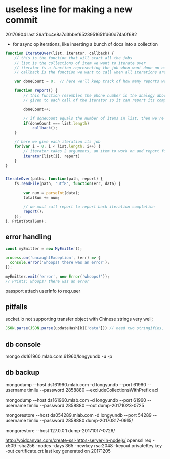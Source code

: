 # useless line for making a new commit

20170904 last 36afbc4e8a7d3bbef6523951651fd60d74a0f682

- for async op iterations, like inserting a bunch of docs into a collection
```js
function IterateOver(list, iterator, callback) {
    // this is the function that will start all the jobs
    // list is the collections of item we want to iterate over
    // iterator is a function representing the job when want done on each item
    // callback is the function we want to call when all iterations are over

    var doneCount = 0;  // here we'll keep track of how many reports we've got

    function report() {
        // this function resembles the phone number in the analogy above
        // given to each call of the iterator so it can report its completion

        doneCount++;

        // if doneCount equals the number of items in list, then we're done
        if(doneCount === list.length)
            callback();
    }

    // here we give each iteration its job
    for(var i = 0; i < list.length; i++) {
        // iterator takes 2 arguments, an item to work on and report function
        iterator(list[i], report)
    }
}


IterateOver(paths, function(path, report) {
    fs.readFile(path, 'utf8', function(err, data) {

        var num = parseInt(data);
        totalSum += num;

        // we must call report to report back iteration completion
        report();
    });
}, PrintTotalSum);

```


## error handling
```js
const myEmitter = new MyEmitter();

process.on('uncaughtException', (err) => {
  console.error('whoops! there was an error');
});

myEmitter.emit('error', new Error('whoops!'));
// Prints: whoops! there was an error

```

passport attach userInfo to req.user

## pitfalls
socket.io not supporting transfer object with Chinese strings very well;
```js
JSON.parse(JSON.parse(updateHash[k]['data'])) // need two stringifies, otherwise, error at heroku without details
```

## db console
mongo ds161960.mlab.com:61960/longyundb -u <dbuser> -p <dbpassword>

## db backup
mongodump --host ds161960.mlab.com -d longyundb --port 61960 --username timliu --password 2858880 --excludeCollectionsWithPrefix acl



mongodump --host ds161960.mlab.com -d longyundb --port 61960 --username timliu --password 2858880 --out dump-20171023-0725


mongorestore --host ds054289.mlab.com -d longyundb --port 54289 --username timliu --password 2858880 dump-20170817-0915/

mongorestore --host 127.0.0.1 dump-20171017-0726/

http://voidcanvas.com/create-ssl-https-server-in-nodejs/
openssl req -x509 -sha256 -nodes -days 365 -newkey rsa:2048 -keyout privateKey.key -out certificate.crt
last key generated on 20171205